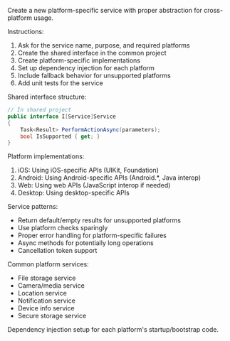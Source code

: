 Create a new platform-specific service with proper abstraction for cross-platform usage.

Instructions:
1. Ask for the service name, purpose, and required platforms
2. Create the shared interface in the common project
3. Create platform-specific implementations
4. Set up dependency injection for each platform
5. Include fallback behavior for unsupported platforms
6. Add unit tests for the service

Shared interface structure:
```csharp
// In shared project
public interface I[Service]Service
{
    Task<Result> PerformActionAsync(parameters);
    bool IsSupported { get; }
}
```

Platform implementations:
1. iOS: Using iOS-specific APIs (UIKit, Foundation)
2. Android: Using Android-specific APIs (Android.*, Java interop)
3. Web: Using web APIs (JavaScript interop if needed)
4. Desktop: Using desktop-specific APIs

Service patterns:
- Return default/empty results for unsupported platforms
- Use platform checks sparingly
- Proper error handling for platform-specific failures
- Async methods for potentially long operations
- Cancellation token support

Common platform services:
- File storage service
- Camera/media service
- Location service
- Notification service
- Device info service
- Secure storage service

Dependency injection setup for each platform's startup/bootstrap code.